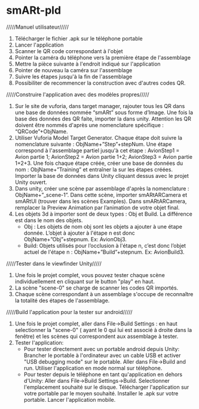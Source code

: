 # smARt-pld

/////Manuel utilisateur/////
1. Télécharger le fichier .apk sur le téléphone portable
2. Lancer l'application
3. Scanner le QR code correspondant à l'objet
4. Pointer la caméra du téléphone vers la première étape de l'assemblage
5. Mettre la pièce suivante à l'endroit indiqué sur l'application
6. Pointer de nouveau la caméra sur l'assemblage
7. Suivre les étapes jusqu'à la fin de l'assemblage
8. Possibiliter de recommencer la construction avec d'autres codes QR.


/////Construire l'application avec des modèles propres/////
1. Sur le site de vuforia, dans target manager, rajouter tous les QR dans une base de données nommée “smARt” sous forme d’Image. Une fois la base des données des QR faite, importer la dans unity. Attention les QR doivent être nommés d'après une nomenclature spécifique : “QRCode”+ObjName.
2. Utiliser Vuforia Model Target Generator. Chaque étape doit suivre la nomenclature suivante : ObjName+”Step”+stepNum. Une étape correspond à l'assemblage partiel jusqu'à cet étape : AvionStep1 = Avion partie 1; AvionStep2 = Avion partie 1+2; AvionStep3 = Avion partie 1+2+3. Une fois chaque étape créée, créer une base de données du nom : ObjName+”Training” et entraîner la sur les étapes créées. Importer la base de données dans Unity cliquant dessus avec le projet Unity ouvert.
3. Dans unity, créer une scène par assemblage d'après la nomenclature : ObjName+”_scene-1”. Dans cette scène, importer smARtARCamera et smARtUI (trouver dans les scènes Examples). Dans smARtARCamera, remplacer la Preview Animation par l’animation de votre objet final.
4. Les objets 3d à importer sont de deux types : Obj et Build. La différence est dans le nom des objets.
    - Obj : Les objets de nom obj sont les objets a ajouter à une étape donnée. L’objet à ajouter à l'étape n est donc ObjName+”Obj”+stepnum. Ex: AvionObj3.
    - Build: Objets utilisés pour l’occlusion à l'étape n, c’est donc l’objet actuel de l'étape n : ObjName+”Build”+stepnum. Ex: AvionBuild3.
  
  
/////Tester dans le viewfinder Unity/////
1. Une fois le projet complet, vous pouvez tester chaque scène individuellement en cliquant sur le button "play" en haut.
2. La scène "scene-0" se charge de scanner les codes QR importés.
3. Chaque scène correspondant à un assemblage s'occupe de reconnaître la totalité des étapes de l'assemblage.



/////Build l'application pour la tester sur android/////
1. Une fois le projet complet, aller dans File->Build Settings : en haut selectionner la "scene-0" ( ayant le 0 qui lui est associé à droite dans la fenêtre) et les scènes qui correspondent aux assemblage à tester.
2. Tester l'application: 
    - Pour tester directement avec un portable android depuis Unity: Brancher le portable à l'ordinateur avec un cable USB et activer "USB debugging mode" sur le portable. Aller dans File->Build and run. Utiliser l'application en mode normal sur téléphone.
    - Pour tester depuis le téléphone en tant qu'application en dehors d'Unity: Aller dans File->Build Settings->Build. Selectionner l'emplacement souhaité sur le disque. Télécharger l'application sur votre portable par le moyen souhaité. Installer le .apk sur votre portable. Lancer l'application mobile.

